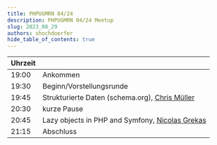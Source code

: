 ```yaml
---
title: PHPUGMRN 04/24
description: PHPUGMRN 04/24 Meetup
slug: 2023_08_29
authors: shochdoerfer
hide_table_of_contents: true
---
```


| Uhrzeit |                                                                                        | 
|---------|----------------------------------------------------------------------------------------|
| 19:00   | Ankommen                                                                               |
| 19:30   | Beginn/Vorstellungsrunde                                                               |
| 19:45   | Strukturierte Daten (schema.org), [Chris Müller](https://phpc.social/@brotkrueml)      | 
| 20:30   | kurze Pause                                                                            |
| 20:45   | Lazy objects in PHP and Symfony, [Nicolas Grekas](https://phpc.social/@nicolasgrekas)  |
| 21:15   | Abschluss                                                                              |
